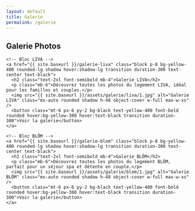 ```yaml
---
layout: default
title: Galerie
permalink: /galerie
---
```


<section class="p-6 bg-black min-h-screen flex flex-col items-center justify-center text-yellow-400">

  <h1 class="text-3xl font-bold mb-12 text-center">Galerie Photos</h1>

  <div class="grid grid-cols-1 sm:grid-cols-2 gap-12 max-w-4xl w-full">

    <!-- Bloc LIVA -->
    <a href="{{ site.baseurl }}/galerie-liva" class="block p-8 bg-yellow-400 rounded-lg shadow hover:shadow-lg transition duration-300 text-center text-black">
      <h2 class="text-2xl font-semibold mb-4">Galerie LIVA</h2>
      <p class="mb-6">Découvrez toutes les photos du logement LIVA, idéal pour les familles et couples.</p>
      <img src="{{ site.baseurl }}/assets/galerie/liva/1.jpg" alt="Galerie LIVA" class="mx-auto rounded shadow h-48 object-cover w-full max-w-xs" />
      <button class="mt-6 px-6 py-2 bg-black text-yellow-400 font-bold rounded hover:bg-yellow-300 hover:text-black transition duration-300">Voir la galerie</button>
    </a>

    <!-- Bloc BLŌM -->
    <a href="{{ site.baseurl }}/galerie-blom" class="block p-8 bg-yellow-400 rounded-lg shadow hover:shadow-lg transition duration-300 text-center text-black">
      <h2 class="text-2xl font-semibold mb-4">Galerie BLŌM</h2>
      <p class="mb-6">Découvrez toutes les photos du logement BLŌM, parfait pour un séjour spa et détente en couple.</p>
      <img src="{{ site.baseurl }}/assets/galerie/blom/1.jpg" alt="Galerie BLŌM" class="mx-auto rounded shadow h-48 object-cover w-full max-w-xs" />
      <button class="mt-6 px-6 py-2 bg-black text-yellow-400 font-bold rounded hover:bg-yellow-300 hover:text-black transition duration-300">Voir la galerie</button>
    </a>

  </div>
</section>
